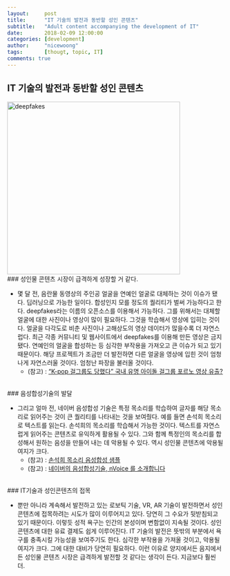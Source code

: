 ```yaml
---
layout:     post
title:      "IT 기술의 발전과 동반할 성인 콘텐츠"
subtitle:   "Adult content accompanying the development of IT" 
date:       2018-02-09 12:00:00
categories: [development]
author:     "nicewoong"
tags:       [thougt, topic, IT]
comments: true
---
```




## IT 기술의 발전과 동반할 성인 콘텐츠

<img src="{{ site.url }}/assets/deepfakes.png" alt="deepfakes" style="width:400px" />

<br>
### 성인물 콘텐츠 시장이 급격하게 성장할 거 같다. 

- 몇 달 전, 음란물 동영상의 주인공 얼굴을 연예인 얼굴로 대체하는 것이 이슈가 됐다. 
딥러닝으로 가능한 일이다. 합성인지 모를 정도의 퀄리티가 벌써 가능하다고 한다. 
deepfakes라는 이름의 오픈소스를 이용해서 가능하다. 
그를 위해서는 대체할 얼굴에 대한 사진이나 영상이 많이 필요하다. 
그것을 학습해서 영상에 입히는 것이다. 
얼굴을 다각도로 비춘 사진이나 고해상도의 영상 데이터가 많을수록 더 자연스럽다. 
최근 각종 커뮤니티 및 웹사이트에서 deepfakes를 이용해 만든 영상은 금지됐다. 
연예인의 얼굴을 합성하는 등 심각한 부작용을 가져오고 큰 이슈가 되고 있기 때문이다. 
해당 프로젝트가 조금만 더 발전하면 다른 얼굴을 영상에 입힌 것이 엄청나게 자연스러울 것이다. 
엄청난 파장을 불러올 것이다.
  - (참고) : [“K-pop 걸그룹도 당했다” 국내 유명 아이돌 걸그룹 포르노 영상 유출?](http://ilyo.co.kr/?ac=article_view&entry_id=287843)

<br>
### 음성합성기술의 발달

- 그리고 얼마 전, 네이버 음성합성 기술은 특정 목소리를 학습하여 
글자를 해당 목소리로 읽어주는 것이 큰 퀄리티를 나타내는 것을 보여줬다. 
예를 들면 손석희 목소리로 텍스트를 읽는다. 손석희의 목소리를 학습해서 가능한 것이다. 
텍스트를 자연스럽게 읽어주는 콘텐츠로 유익하게 활용될 수 있다. 
그와 함께 특정인의 목소리를 합성해서 원하는 음성을 만들어 내는 데 악용될 수 있다. 
역시 성인물 콘텐츠에 악용될 여지가 크다. 
  - (참고) : [손석희 목소리 음성합성 샘플](https://carpedm20.github.io/tacotron/)
  - (참고) : [네이버의 음성합성기술, nVoice 를 소개합니다](http://m.post.naver.com/viewer/postView.nhn?volumeNo=6220371&memberNo=34653588)


<br>
### IT기술과 성인콘텐츠의 접목

- 뿐만 아니라 계속해서 발전하고 있는 로보틱 기술, 
VR, AR 기술이 발전하면서 성인 콘텐츠에 접목하려는 시도가 많이 이루어지고 있다. 
당연히 그 수요가 뒷받침되고 있기 때문이다. 
이렇듯 성적 욕구는 인간의 본성이며 변함없이 지속될 것이다. 
성인 콘텐츠에 대한 유료 결제도 쉽게 이루어진다. 
IT 기술의 발전은 뜻밖의 부분에서 욕구를 충족시킬 가능성을 보여주기도 한다. 
심각한 부작용을 가져올 것이고, 악용될 여지가 크다. 
그에 대한 대비가 당연히 필요하다. 
이런 이유로 양지에서든 음지에서든 성인물 콘텐츠 시장은 급격하게 발전할 것 같다는 생각이 든다. 
지금보다 훨씬 더.